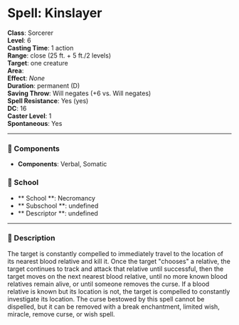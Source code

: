 
# Spell: Kinslayer
**Class**: Sorcerer  
**Level**: 6  
**Casting Time**: 1 action  
**Range**: close (25 ft. + 5 ft./2 levels)  
**Target**: one creature  
**Area**:   
**Effect**: _None_  
**Duration**: permanent (D)  
**Saving Throw**: Will negates (+6 vs. Will negates)  
**Spell Resistance**: Yes (yes)  
**DC**: 16  
**Caster Level**: 1  
**Spontaneous**: Yes

---

### 🔮 Components
- **Components**: Verbal, Somatic

### 🏫 School
- ** School **: Necromancy
- ** Subschool **: undefined
- ** Descriptor **: undefined
---

### 📜 Description
The target is constantly compelled to immediately travel to the location of its nearest blood relative and kill it. Once the target "chooses" a relative, the target continues to track and attack that relative until successful, then the target moves on the next nearest blood relative, until no more known blood relatives remain alive, or until someone removes the curse. If a blood relative is known but its location is not, the target is compelled to constantly investigate its location. The curse bestowed by this spell cannot be dispelled, but it can be removed with a break enchantment, limited wish, miracle, remove curse, or wish spell.

